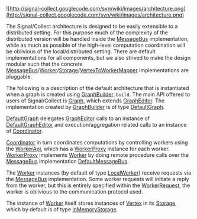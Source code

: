 ![http://signal-collect.googlecode.com/svn/wiki/images/architecture.png](http://signal-collect.googlecode.com/svn/wiki/images/architecture.png)

The Signal/Collect architecture is designed to be easily extensible to a distributed setting. For this purpose much of the complexity of the distributed version will be handled inside the [MessageBus](http://code.google.com/p/signal-collect/source/browse/trunk/core/src/main/scala/com/signalcollect/interfaces/MessageBus.scala) implementation, while as much as possible of the high-level computation coordination will be oblivious of the local/distributed setting. There are default implementations for all components, but we also strived to make the design modular such that the concrete [MessageBus](http://code.google.com/p/signal-collect/source/browse/trunk/core/src/main/scala/com/signalcollect/interfaces/MessageBus.scala)/[Worker](http://code.google.com/p/signal-collect/source/browse/trunk/core/src/main/scala/com/signalcollect/interfaces/Worker.scala)/[Storage](http://code.google.com/p/signal-collect/source/browse/trunk/core/src/main/scala/com/signalcollect/interfaces/Storage.scala)/[VertexToWorkerMapper](http://code.google.com/p/signal-collect/source/browse/trunk/core/src/main/scala/com/signalcollect/interfaces/VertexToWorkerMapper.scala) implementations are pluggable.

The following is a description of the default architecture that is instantiated when a graph is created using [GraphBuilder](http://code.google.com/p/signal-collect/source/browse/trunk/core/src/main/scala/com/signalcollect/GraphBuilder.scala)`.build`. The main API offered to users of Signal/Collect is [Graph](http://code.google.com/p/signal-collect/source/browse/trunk/core/src/main/scala/com/signalcollect/Graph.scala), which extends [GraphEditor](http://code.google.com/p/signal-collect/source/browse/trunk/core/src/main/scala/com/signalcollect/GraphEditor.scala). The implementation created by [GraphBuilder](http://code.google.com/p/signal-collect/source/browse/trunk/core/src/main/scala/com/signalcollect/GraphBuilder.scala) is of type [DefaultGraph](http://code.google.com/p/signal-collect/source/browse/trunk/core/src/main/scala/com/signalcollect/implementations/graph/DefaultGraph.scala).

[DefaultGraph](http://code.google.com/p/signal-collect/source/browse/trunk/core/src/main/scala/com/signalcollect/implementations/graph/DefaultGraph.scala) delegates [GraphEditor](http://code.google.com/p/signal-collect/source/browse/trunk/core/src/main/scala/com/signalcollect/GraphEditor.scala) calls to an instance of [DefaultGraphEditor](http://code.google.com/p/signal-collect/source/browse/trunk/core/src/main/scala/com/signalcollect/implementations/graph/DefaultGraphEditor.scala) and execution/aggregation related calls to an instance of [Coordinator](http://code.google.com/p/signal-collect/source/browse/trunk/core/src/main/scala/com/signalcollect/implementations/coordinator/Coordinator.scala).

[Coordinator](http://code.google.com/p/signal-collect/source/browse/trunk/core/src/main/scala/com/signalcollect/implementations/coordinator/Coordinator.scala) in turn coordinates computations by controlling workers using the [WorkerApi](http://code.google.com/p/signal-collect/source/browse/trunk/core/src/main/scala/com/signalcollect/implementations/coordinator/WorkerApi.scala), which has a [WorkerProxy](http://code.google.com/p/signal-collect/source/browse/trunk/core/src/main/scala/com/signalcollect/implementations/coordinator/WorkerProxy.scala) instance for each worker. [WorkerProxy](http://code.google.com/p/signal-collect/source/browse/trunk/core/src/main/scala/com/signalcollect/implementations/coordinator/WorkerProxy.scala) implements [Worker](http://code.google.com/p/signal-collect/source/browse/trunk/core/src/main/scala/com/signalcollect/interfaces/Worker.scala) by doing remote procedure calls over the [MessageBus](http://code.google.com/p/signal-collect/source/browse/trunk/core/src/main/scala/com/signalcollect/interfaces/MessageBus.scala) implementation [DefaultMessageBus](http://code.google.com/p/signal-collect/source/browse/trunk/core/src/main/scala/com/signalcollect/implementations/messaging/DefaultMessageBus.scala).

The [Worker](http://code.google.com/p/signal-collect/source/browse/trunk/core/src/main/scala/com/signalcollect/interfaces/Worker.scala) instances (by default of type [LocalWorker](http://code.google.com/p/signal-collect/source/browse/trunk/core/src/main/scala/com/signalcollect/implementations/worker/LocalWorker.scala)) receive requests via the [MessageBus](http://code.google.com/p/signal-collect/source/browse/trunk/core/src/main/scala/com/signalcollect/interfaces/MessageBus.scala) implementation. Some worker requests will initiate a reply from the worker, but this is entirely specified within the [WorkerRequest](http://code.google.com/p/signal-collect/source/browse/trunk/core/src/main/scala/com/signalcollect/interfaces/Messages.scala), the worker is oblivious to the communication protocol used.

The instance of [Worker](http://code.google.com/p/signal-collect/source/browse/trunk/core/src/main/scala/com/signalcollect/interfaces/Worker.scala) itself stores instances of [Vertex](http://code.google.com/p/signal-collect/source/browse/trunk/core/src/main/scala/com/signalcollect/Vertex.scala) in its [Storage](http://code.google.com/p/signal-collect/source/browse/trunk/core/src/main/scala/com/signalcollect/interfaces/Storage.scala), which by default is of type [InMemoryStorage](http://code.google.com/p/signal-collect/source/browse/trunk/core/src/main/scala/com/signalcollect/implementations/storage/InMemoryStorage.scala).